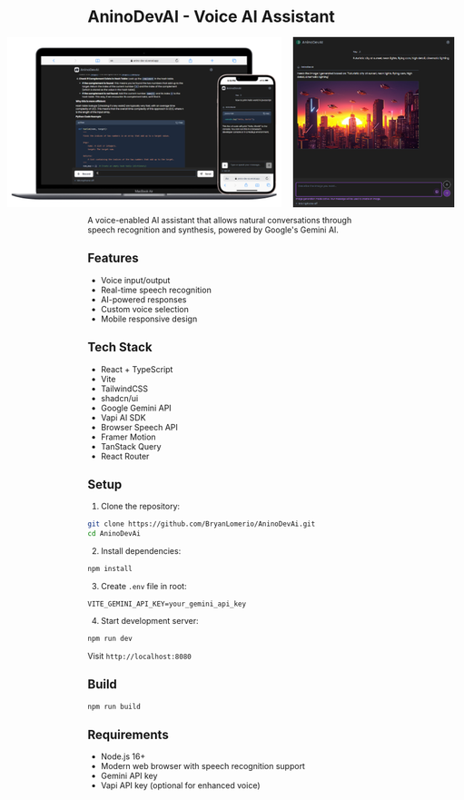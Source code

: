# AninoDevAI - Voice AI Assistant
<div align="center" style="display: flex; justify-content: center; gap: 20px;">
  <img src="public/devai.png" alt="AninoDevAI Logo" width="auto" height="300"/>
  <img src="public/future.png" alt="AninoDevAI Logo" width="auto" height="300"/>
</div>

A voice-enabled AI assistant that allows natural conversations through speech recognition and synthesis, powered by Google's Gemini AI.

## Features
- Voice input/output
- Real-time speech recognition
- AI-powered responses
- Custom voice selection
- Mobile responsive design

## Tech Stack
- React + TypeScript
- Vite
- TailwindCSS
- shadcn/ui
- Google Gemini API
- Vapi AI SDK
- Browser Speech API
- Framer Motion
- TanStack Query
- React Router

## Setup

1. Clone the repository:
```bash
git clone https://github.com/BryanLomerio/AninoDevAi.git
cd AninoDevAi
```

2. Install dependencies:
```bash
npm install
```

3. Create `.env` file in root:
```env
VITE_GEMINI_API_KEY=your_gemini_api_key
```

4. Start development server:
```bash
npm run dev
```

Visit `http://localhost:8080`

## Build

```bash
npm run build
```

## Requirements
- Node.js 16+
- Modern web browser with speech recognition support
- Gemini API key
- Vapi API key (optional for enhanced voice)
